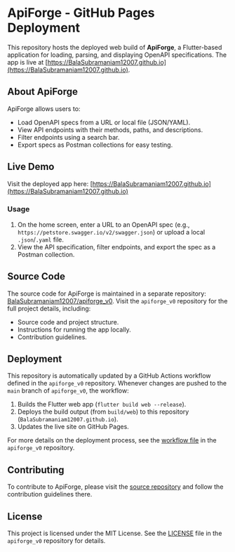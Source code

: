 # ApiForge - GitHub Pages Deployment

This repository hosts the deployed web build of **ApiForge**, a Flutter-based application for loading, parsing, and displaying OpenAPI specifications. The app is live at [https://BalaSubramaniam12007.github.io](https://BalaSubramaniam12007.github.io).

## About ApiForge

ApiForge allows users to:
- Load OpenAPI specs from a URL or local file (JSON/YAML).
- View API endpoints with their methods, paths, and descriptions.
- Filter endpoints using a search bar.
- Export specs as Postman collections for easy testing.

## Live Demo

Visit the deployed app here: [https://BalaSubramaniam12007.github.io](https://BalaSubramaniam12007.github.io)

### Usage
1. On the home screen, enter a URL to an OpenAPI spec (e.g., `https://petstore.swagger.io/v2/swagger.json`) or upload a local `.json`/`.yaml` file.
2. View the API specification, filter endpoints, and export the spec as a Postman collection.

## Source Code

The source code for ApiForge is maintained in a separate repository: [BalaSubramaniam12007/apiforge_v0](https://github.com/BalaSubramaniam12007/apiforge_v0). Visit the `apiforge_v0` repository for the full project details, including:
- Source code and project structure.
- Instructions for running the app locally.
- Contribution guidelines.

## Deployment

This repository is automatically updated by a GitHub Actions workflow defined in the `apiforge_v0` repository. Whenever changes are pushed to the `main` branch of `apiforge_v0`, the workflow:
1. Builds the Flutter web app (`flutter build web --release`).
2. Deploys the build output (from `build/web`) to this repository (`BalaSubramaniam12007.github.io`).
3. Updates the live site on GitHub Pages.

For more details on the deployment process, see the [workflow file](https://github.com/BalaSubramaniam12007/apiforge_v0/blob/main/.github/workflows/deploy.yml) in the `apiforge_v0` repository.

## Contributing

To contribute to ApiForge, please visit the [source repository](https://github.com/BalaSubramaniam12007/apiforge_v0) and follow the contribution guidelines there.

## License

This project is licensed under the MIT License. See the [LICENSE](https://github.com/BalaSubramaniam12007/apiforge_v0/blob/main/LICENSE) file in the `apiforge_v0` repository for details.

